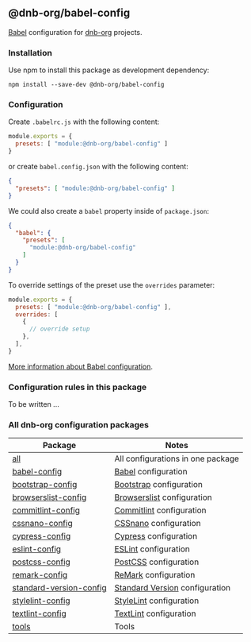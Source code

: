 ## @dnb-org/babel-config

[Babel](https://babeljs.io/) configuration for [dnb-org](https://github.com/dnb-org/) projects.

### Installation

Use npm to install this package as development dependency:

```shell
npm install --save-dev @dnb-org/babel-config
```

### Configuration

Create `.babelrc.js` with the following content:

```js
module.exports = {
  presets: [ "module:@dnb-org/babel-config" ]
}
```

or create `babel.config.json` with the following content:

```json
{
  "presets": [ "module:@dnb-org/babel-config" ]
}
```

We could also create a `babel` property inside of `package.json`:

```json
{
  "babel": {
    "presets": [
      "module:@dnb-org/babel-config"
    ]
  }
}
```

To override settings of the preset use the `overrides` parameter:

```js
module.exports = {
  presets: [ "module:@dnb-org/babel-config" ],
  overrides: [
    {
      // override setup
    },
  ],
}
```

[More information about Babel configuration](https://babeljs.io/docs/en/options).

### Configuration rules in this package

To be written ...

### All dnb-org configuration packages

| Package | Notes |
| --- | --- |
| [all](https://github.com/dnb-org/configurations/tree/main/packages/all) | All configurations in one package |
| [babel-config](https://github.com/dnb-org/configurations/tree/main/packages/babel-config) | [Babel](https://babeljs.io/) configuration |
| [bootstrap-config](https://github.com/dnb-org/configurations/tree/main/packages/bootstrap-config) | [Bootstrap](https://getbootstrap.com/) configuration |
| [browserslist-config](https://github.com/dnb-org/configurations/tree/main/packages/browserslist-config) | [Browserslist](https://github.com/browserslist/browserslist) configuration |
| [commitlint-config](https://github.com/dnb-org/configurations/tree/main/packages/commitlint-config) | [Commitlint](https://github.com/conventional-changelog/commitlint) configuration |
| [cssnano-config](https://github.com/dnb-org/configurations/tree/main/packages/cssnano-config) | [CSSnano](https://cssnano.co/) configuration |
| [cypress-config](https://github.com/dnb-org/configurations/tree/main/packages/cypress-config) | [Cypress](https://www.cypress.io/) configuration |
| [eslint-config](https://github.com/dnb-org/configurations/tree/main/packages/eslint-config) | [ESLint](https://github.com/eslint/eslint) configuration |
| [postcss-config](https://github.com/dnb-org/configurations/tree/main/packages/postcss-config) | [PostCSS](https://postcss.org/) configuration |
| [remark-config](https://github.com/dnb-org/configurations/tree/main/packages/remark-config) | [ReMark](https://github.com/remarkjs/remark-lint) configuration |
| [standard-version-config](https://github.com/dnb-org/configurations/tree/main/packages/standard-version-config) | [Standard Version](https://github.com/conventional-changelog/standard-version) configuration |
| [stylelint-config](https://github.com/dnb-org/configurations/tree/main/packages/stylelint-config) | [StyleLint](https://github.com/stylelint/stylelint) configuration |
| [textlint-config](https://github.com/dnb-org/configurations/tree/main/packages/textlint-config) | [TextLint](https://github.com/textlint/textlint) configuration |
| [tools](https://github.com/dnb-org/configurations/tree/main/packages/tools) | Tools |
